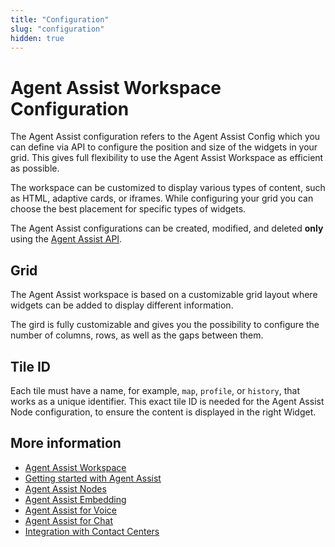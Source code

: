 ```yaml
---
title: "Configuration"
slug: "configuration"
hidden: true
---
```


# Agent Assist Workspace Configuration

The Agent Assist configuration refers to the Agent Assist Config which you can define via API to configure the position and size of the widgets in your grid. This gives full  flexibility to use the Agent  Assist Workspace as efficient as possible.​ 

The workspace can be customized to display various types of content, such as HTML, adaptive cards, or iframes. While configuring your grid you can choose the best placement for specific types of widgets.

The Agent Assist configurations can be created, modified, and deleted **only** using the [Agent Assist API](https://api-trial.cognigy.ai/openapi#get-/v2.0/agentassistconfigs).

## Grid

The Agent Assist workspace is based on a customizable grid layout where widgets can be added to display different information. 

The gird is fully customizable and gives you the possibility to configure the number of columns, rows, as well as the gaps between them.

## Tile ID

Each tile must have a name, for example, `map`, `profile`, or `history`, that works as a unique identifier. This exact tile ID is needed for the Agent Assist Node configuration, to ensure the content is displayed in the right Widget.

## More information

- [Agent Assist Workspace](overview.md)
- [Getting started with Agent Assist](getting-started.md)
- [Agent Assist Nodes](../ai/flow-nodes/agent-assist/overview.md)
- [Agent Assist Embedding](embedding.md)
- [Agent Assist for Voice](../agent-assist/voice-agent-assist/voice-overview.md)
- [Agent Assist for Chat](chat-agent-assist.md)
- [Integration with Contact Centers](contact-center-integration.md)



